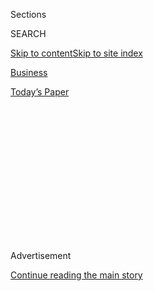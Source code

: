 <div id="app">

<div>

<div>

<div>

<div class="NYTAppHideMasthead css-1q2w90k e1suatyy0">

<div class="section css-ui9rw0 e1suatyy2">

<div class="css-eph4ug er09x8g0">

<div class="css-6n7j50">

</div>

<span class="css-1dv1kvn">Sections</span>

<div class="css-10488qs">

<span class="css-1dv1kvn">SEARCH</span>

</div>

[Skip to content](#site-content)[Skip to site
index](#site-index)

</div>

<div id="masthead-section-label" class="css-1wr3we4 eaxe0e00">

[Business](https://www.nytimes3xbfgragh.onion/section/business)

</div>

<div class="css-10698na e1huz5gh0">

</div>

</div>

<div id="masthead-bar-one" class="section hasLinks css-15hmgas e1csuq9d3">

<div class="css-uqyvli e1csuq9d0">

</div>

<div class="css-1uqjmks e1csuq9d1">

</div>

<div class="css-9e9ivx">

[](https://myaccount.nytimes3xbfgragh.onion/auth/login?response_type=cookie&client_id=vi)

</div>

<div class="css-1bvtpon e1csuq9d2">

[Today’s
Paper](https://www.nytimes3xbfgragh.onion/section/todayspaper)

</div>

</div>

</div>

</div>

<div data-aria-hidden="false">

<div id="site-content" data-role="main">

<div>

<div class="css-1aor85t" style="opacity:0.000000001;z-index:-1;visibility:hidden">

<div class="css-1hqnpie">

<div class="css-epjblv">

<span class="css-17xtcya">[Business](/section/business)</span><span class="css-x15j1o">|</span><span class="css-fwqvlz">Samsung
Heir’s Arrest in South Korea Intensifies Calls for
Cleanup</span>

</div>

<div class="css-k008qs">

<div class="css-1iwv8en">

<span class="css-18z7m18"></span>

<div>

</div>

</div>

<span class="css-1n6z4y">https://nyti.ms/2le3Upl</span>

<div class="css-1705lsu">

<div class="css-4xjgmj">

<div class="css-4skfbu" data-role="toolbar" data-aria-label="Social Media Share buttons, Save button, and Comments Panel with current comment count" data-testid="share-tools">

  - 
  - 
  - 
  - 
    
    <div class="css-6n7j50">
    
    </div>

  - 

</div>

</div>

</div>

</div>

</div>

</div>

<div class="css-13pd83m">

</div>

<div id="top-wrapper" class="css-1sy8kpn">

<div id="top-slug" class="css-l9onyx">

Advertisement

</div>

[Continue reading the main
story](#after-top)

<div class="ad top-wrapper" style="text-align:center;height:100%;display:block;min-height:250px">

<div id="top" class="place-ad" data-position="top" data-size-key="top">

</div>

</div>

<div id="after-top">

</div>

</div>

<div id="sponsor-wrapper" class="css-1hyfx7x">

<div id="sponsor-slug" class="css-19vbshk">

Supported by

</div>

[Continue reading the main
story](#after-sponsor)

<div id="sponsor" class="ad sponsor-wrapper" style="text-align:center;height:100%;display:block">

</div>

<div id="after-sponsor">

</div>

</div>

<div class="css-1vkm6nb ehdk2mb0">

# Samsung Heir’s Arrest in South Korea Intensifies Calls for Cleanup

</div>

<div class="css-79elbk" data-testid="photoviewer-wrapper">

<div class="css-z3e15g" data-testid="photoviewer-wrapper-hidden">

</div>

<div class="css-1a48zt4 ehw59r15" data-testid="photoviewer-children">

![<span class="css-16f3y1r e13ogyst0" data-aria-hidden="true">The de
facto leader of Samsung, Lee Jae-yong, at the Central District Court in
Seoul, South Korea, this week. His arrest on Friday highlighted once
again the outsize influence of the largest family-run
companies.</span><span class="css-cnj6d5 e1z0qqy90" itemprop="copyrightHolder"><span class="css-1ly73wi e1tej78p0">Credit...</span><span><span>Shin
Wong-soo/News1, via
Reuters</span></span></span>](https://static01.graylady3jvrrxbe.onion/images/2017/02/18/world/18samsung-1/18samsung-1-articleLarge.jpg?quality=75&auto=webp&disable=upscale)

</div>

</div>

<div class="css-xt80pu e12qa4dv0">

<div class="css-18e8msd">

<div class="css-vp77d3 epjyd6m0">

<div class="css-1baulvz">

By [<span class="css-1baulvz" itemprop="name">Paul
Mozur</span>](https://www.nytimes3xbfgragh.onion/by/paul-mozur) and
[<span class="css-1baulvz last-byline" itemprop="name">Choe
Sang-Hun</span>](http://www.nytimes3xbfgragh.onion/by/choe-sang-hun)

</div>

</div>

  - Feb. 17,
    2017

  - 
    
    <div class="css-4xjgmj">
    
    <div class="css-d8bdto" data-role="toolbar" data-aria-label="Social Media Share buttons, Save button, and Comments Panel with current comment count" data-testid="share-tools">
    
      - 
      - 
      - 
      - 
        
        <div class="css-6n7j50">
        
        </div>
    
      - 
    
    </div>
    
    </div>

</div>

</div>

<div class="section meteredContent css-1r7ky0e" name="articleBody" itemprop="articleBody">

<div class="css-1fanzo5 StoryBodyCompanionColumn">

<div class="css-53u6y8">

HONG KONG — A major corporate executive [sits in
jail](https://www.nytimes3xbfgragh.onion/2017/02/16/world/asia/korea-samsung-lee-jae-yong.html),
accused of participating in a corruption scandal that [could
topple](https://www.nytimes3xbfgragh.onion/2016/12/09/world/asia/south-korea-president-park-geun-hye-impeached.html)
a country’s top leader. In most places, that image would probably fuel a
campaign to clean up incestuous links between business and government.

That situation is now unfolding in South Korea — but the prospects for a
major housecleaning look uncertain.

The unprecedented arrest on Friday of the de facto leader of Samsung,
the largest company in the country, highlighted once again the outsize
political influence of the largest family-run companies there. Critics
of their power cheered the arrest of Lee Jae-yong, Samsung’s vice
chairman, as a major step toward curbing that authority.

Still, others warned that the arrest would not necessarily lead to the
sweeping changes they say South Korea needs to fight corruption and
overhaul its economy.

</div>

</div>

<div class="css-1fanzo5 StoryBodyCompanionColumn">

<div class="css-53u6y8">

The arrest was “just the beginning,” said Sim Sang-jeung, an opposition
lawmaker who has campaigned for transparency at the largest companies.
She warned against a tendency among the law enforcement agencies to
treat major corporate chiefs with kid gloves.

“We needed to see whether prosecutors ask for a sentence befitting his
crimes and whether he is convicted with such a penalty,” Ms. Sim said.
“Only when he finishes serving such a lengthy sentence will people
believe that the law is alive in their country.”

It also raises questions about the fate of Samsung, a huge company whose
electronics arm alone accounts for one-fifth of South Korea’s exports.

Wearing a well-tailored suit, Mr. Lee emerged through the metal
detectors of a court in Seoul, the capital, on Thursday and past a news
media gantlet to his car, which drove him to a detention center to await
a decision. Early Friday morning, he learned that he would be staying at
the detention center through his trial.

South Korea faces a tenuous balancing act. For decades, its growth has
been fueled by companies like Samsung, one of a group of
[family-controlled conglomerates called
chaebol](https://www.nytimes3xbfgragh.onion/2017/02/17/business/south-korea-chaebol-samsung.html).
Chaebol are now firmly embedded in the country’s economy, with the 10
largest generating annual revenue exceeding 80 percent of South Korea’s
gross domestic product. Business groups warn that disrupting the chaebol
could hurt the broader economy.

</div>

</div>

<div class="css-1fanzo5 StoryBodyCompanionColumn">

<div class="css-53u6y8">

“We are shocked and deeply worried,” the Korea Employers Federation, a
pro-business lobby, said in a statement about the arrest.

“Samsung is the global company that represents South Korea, and we fear
that the vacuum in its management will weigh heavily on the economy by
increasing uncertainty and hurt international credibility.”

But the power of the chaebol is coming up against [rising public
anger](https://www.nytimes3xbfgragh.onion/2017/01/02/world/asia/south-korea-park-geun-hye-samsung.html)
over the perception of corruption and favoritism. Among those 10 biggest
chaebol, six of their leaders have been convicted of white-collar
crimes. Many have been pardoned or had their sentences suspended or
reduced. Chaebol leaders face broader questions as well about whether
their economic dominance squelches small business and innovation,
accusations that their lobbyist denies.

Reflecting the public mood, the governing — and usually pro-business —
Liberty Korea Party said it respected the court’s decision to arrest Mr.
Lee and expressed “regrets that the people have been again disappointed
by the deep-rooted collusion between politics and business.”

Mr. Lee is accused of bribery, embezzlement and perjury as part of [an
investigation into a
confidante](https://www.nytimes3xbfgragh.onion/2017/01/02/world/asia/south-korea-park-geun-hye-samsung.html)
of the country’s president, Park Geun-hye. Ms. Park now faces
impeachment. Samsung has said Mr. Lee will work to clear his name in
court.

The police arrested Mr. Lee and took him into custody, an unprecedented
move for a major Samsung official. But in terms of accusations of
wrongdoing against a top executive, Samsung has been there before. Mr.
Lee’s father, Lee Kun-hee, Samsung’s chairman, has twice been convicted
of bribery and tax evasion.

Still, the elder Mr. Lee never spent time in prison. The fate of the
young Mr. Lee, critics of the chaebol say, will be a test of the
country’s young democracy and judicial system.

</div>

</div>

<div class="css-1fanzo5 StoryBodyCompanionColumn">

<div class="css-53u6y8">

It will also be a test for Samsung. For the first time in its 79-year
history, the company has been left leaderless. With Mr. Lee gone, there
is no top executive to make long-term plans and strategic decisions.

Samsung has an army of professional executives that manage day-to-day
operations of its 58 subsidiaries. But analysts say that without a
family-appointed leader, decision making will slow.

In chaebol culture, often likened to an imperial monarchy within South
Korea, the chairman must endorse or make corporate decisions. So the
removal of Mr. Lee, who has been the de facto leader since his father
was incapacitated by a [heart attack<span class="css-8l6xbc evw5hdy0">
</span>in
2014](https://www.nytimes3xbfgragh.onion/2014/05/12/business/international/samsungs-chairman-has-surgery-after-heart-attack.html),
is far more serious than the loss of a senior executive at a
conventional company.

Choi Gee-sung, the No. 2 lieutenant in the Samsung hierarchy and
longtime right-hand man for Mr. Lee, will be the closest substitute to a
top manager at the company while Mr. Lee is gone. But Mr. Choi is not a
member of the Lee family and is expected to serve largely as a “vassal”
caretaker who lacks the kind of sweeping authority and responsibility
that Mr. Lee and his father have wielded in placing multibillion-dollar
bets on investments or new technology.

In one sign of disruption, Samsung delayed its annual reshuffle of
senior managers, which it usually announces in December. Compounding
concerns, Mr. Choi and his deputies are also being investigated by
prosecutors in connection with the bribery scandal.

The arrest comes at a difficult time for Samsung’s electronics arm. The
company has faced stiff competition from Apple and cheaper Chinese
smartphone makers alike. It is also still recovering from [the
discontinuation of its Galaxy
Note 7](https://www.nytimes3xbfgragh.onion/2017/01/23/business/samsung-galaxy-note7-fires.html),
after flaws led some of the phones to overheat and burst into flames.

Still, few believe Mr. Lee’s arrest will challenge the family’s ultimate
control of the company. In 2008, facing corruption charges, Mr. Lee’s
father resigned from management, leaving the company to be run by loyal
deputies, who served the family for decades and whose responsibilities
were to ensure the father-to-son transfer of power.

</div>

</div>

<div class="css-1fanzo5 StoryBodyCompanionColumn">

<div class="css-53u6y8">

For Samsung, one test will be whether the argument that its fate is
important to the South Korean economy carries the same weight. When
[huge crowds took to the
streets](https://www.nytimes3xbfgragh.onion/2016/11/26/world/asia/korea-park-geun-hye-protests.html)
on recent weekends to call for the impeachment of Ms. Park, they also
called for the arrest of chaebol chairmen accused of playing a crucial
role in the presidential scandal.

On Friday, Moon Jae-in, the opposition leader who tops surveys of
potential candidates to replace Ms. Park, called the arrest “proof that
justice is still alive in South Korea.”

</div>

</div>

</div>

<div>

</div>

<div>

</div>

<div>

</div>

<div>

<div id="bottom-wrapper" class="css-1ede5it">

<div id="bottom-slug" class="css-l9onyx">

Advertisement

</div>

[Continue reading the main
story](#after-bottom)

<div id="bottom" class="ad bottom-wrapper" style="text-align:center;height:100%;display:block;min-height:90px">

</div>

<div id="after-bottom">

</div>

</div>

</div>

</div>

</div>

## Site Index

<div>

</div>

## Site Information Navigation

  - [© <span>2020</span> <span>The New York Times
    Company</span>](https://help.nytimes3xbfgragh.onion/hc/en-us/articles/115014792127-Copyright-notice)

<!-- end list -->

  - [NYTCo](https://www.nytco.com/)
  - [Contact
    Us](https://help.nytimes3xbfgragh.onion/hc/en-us/articles/115015385887-Contact-Us)
  - [Work with us](https://www.nytco.com/careers/)
  - [Advertise](https://nytmediakit.com/)
  - [T Brand Studio](http://www.tbrandstudio.com/)
  - [Your Ad
    Choices](https://www.nytimes3xbfgragh.onion/privacy/cookie-policy#how-do-i-manage-trackers)
  - [Privacy](https://www.nytimes3xbfgragh.onion/privacy)
  - [Terms of
    Service](https://help.nytimes3xbfgragh.onion/hc/en-us/articles/115014893428-Terms-of-service)
  - [Terms of
    Sale](https://help.nytimes3xbfgragh.onion/hc/en-us/articles/115014893968-Terms-of-sale)
  - [Site
    Map](https://spiderbites.nytimes3xbfgragh.onion)
  - [Help](https://help.nytimes3xbfgragh.onion/hc/en-us)
  - [Subscriptions](https://www.nytimes3xbfgragh.onion/subscription?campaignId=37WXW)

</div>

</div>

</div>

</div>
